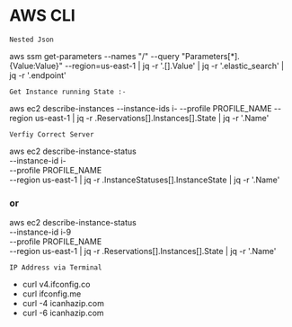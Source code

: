 # AWS CLI #
```
Nested Json
```
aws ssm get-parameters --names "/<name>" --query "Parameters[*].{Value:Value}" --region=us-east-1 | jq -r '.[].Value' | jq -r '.elastic_search' | jq -r '.endpoint'

```
Get Instance running State :-
```
aws ec2 describe-instances   --instance-ids i-<ID>   --profile PROFILE_NAME   --region us-east-1 |  jq -r .Reservations[].Instances[].State | jq -r '.Name'

```
Verfiy Correct Server
```
aws ec2 describe-instance-status \
  --instance-id i-<ID> \
  --profile PROFILE_NAME \
  --region us-east-1 | jq -r .InstanceStatuses[].InstanceState | jq -r '.Name'
### or ###
aws ec2 describe-instance-status \
  --instance-id i-<ID>9 \
  --profile PROFILE_NAME \
  --region us-east-1 | jq -r .Reservations[].Instances[].State | jq -r '.Name' 

```
IP Address via Terminal
```
- curl v4.ifconfig.co
- curl ifconfig.me
- curl -4 icanhazip.com
- curl -6 icanhazip.com

















